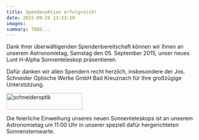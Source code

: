 ```yaml
---
title: Spendenaktion erfolgreich!
date: 2015-09-26 13:53:28
images: 
summary: TODO...
---
```

Dank Ihrer überwältigenden Spendenbereitschaft können wir Ihnen an unserem Astronomietag, Samstag den 05. September 2015, unser neues Lunt H-Alpha Sonnenteleskop präsentieren.

Dafür danken wir allen Spendern recht herzlich, insbesondere der Jos. Schneider Optische Werke GmbH Bad Kreuznach für Ihre großzügige Unterstützung.

<img alt="schneideroptik" class="leftAlone" height="43" src="assets/Uploads/c274c7a5a1/schneideroptik.png" title="Logo der Schneider Optische Werke GmbH" width="198"/>

Die feierliche Einweihung unseres neuen Sonnenteleskops ist an unserem Astronomietag um 11:00 Uhr in unserer speziell dafür hergerichteten Sonnensternwarte.